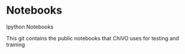# Notebooks
Ipython Notebooks

This git contains the public notebooks that ChiVO uses for testing and training
